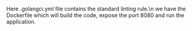 Here .golangci.yml file contains the standard linting rule.\n
we have the Dockerfile which will build the code, expose the port 8080 and run the application.
